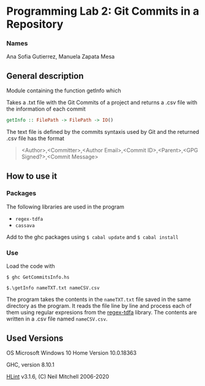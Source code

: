 # Programming Lab 2: Git Commits in a Repository
### Names
Ana Sofia Gutierrez, Manuela Zapata Mesa
## General description
Module containing the function getInfo which

Takes a .txt file with the Git Commits of a project and returns
a .csv file with the information of each commit

```haskell
getInfo :: FilePath -> FilePath -> IO()
```
The text file is defined by the commits syntaxis used by Git and the
returned .csv file has the format

>\<Author\>,\<Committer\>,\<Author Email\>,\<Commit ID\>,\<Parent\>,\<GPG Signed?\>,\<Commit Message\>

## How to use it
### Packages
The following libraries are used in the program
* `regex-tdfa`
* `cassava`

Add to the ghc packages using `$ cabal update` 
and `$ cabal install`

### Use
Load the code with

`$ ghc GetCommitsInfo.hs`
  
`$.\getInfo nameTXT.txt nameCSV.csv`
  

The program takes the contents in the `nameTXT.txt` file saved in the same 
directory as the program. It reads the file line by line and 
process each of them using regular expresions from the 
[regex-tdfa](http://hackage.haskell.org/package/regex-tdfa) library.
The contents are written in a .csv file named `nameCSV.csv`.

## Used Versions
OS Microsoft Windows 10 Home Version 10.0.18363

GHC, version 8.10.1

[HLint](https://hackage.haskell.org/package/hlint) v3.1.6, 
(C) Neil Mitchell 2006-2020
